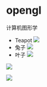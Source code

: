 # opengl
计算机图形学
- Teapot
![](https://pan.lmio.xyz/pic/605d247b0a71c1729a20572318a7a7f7.png)
- 兔子
![](https://pan.lmio.xyz/pic/f8d6b14be02cfde5e1771d27e6544a03.png)
- 叶子
![](https://pan.lmio.xyz/pic/1ce906697118b2231f027d9184c5f043.png)

![](https://pan.lmio.xyz/pic/db5447c7ff2ce128add4afbcbf01227f.png)

![](https://pan.lmio.xyz/pic/7936e75d382dcba07008d8d20e10850c.png)